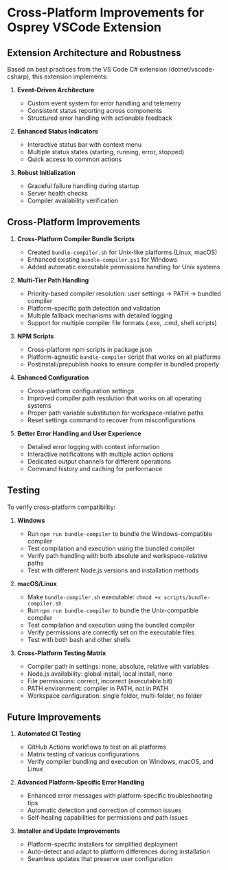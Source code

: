 # Cross-Platform Improvements for Osprey VSCode Extension

## Extension Architecture and Robustness

Based on best practices from the VS Code C# extension (dotnet/vscode-csharp), this extension implements:

1. **Event-Driven Architecture**
   - Custom event system for error handling and telemetry
   - Consistent status reporting across components
   - Structured error handling with actionable feedback

2. **Enhanced Status Indicators**
   - Interactive status bar with context menu
   - Multiple status states (starting, running, error, stopped)
   - Quick access to common actions

3. **Robust Initialization**
   - Graceful failure handling during startup
   - Server health checks
   - Compiler availability verification

## Cross-Platform Improvements

1. **Cross-Platform Compiler Bundle Scripts**
   - Created `bundle-compiler.sh` for Unix-like platforms (Linux, macOS)
   - Enhanced existing `bundle-compiler.ps1` for Windows
   - Added automatic executable permissions handling for Unix systems

2. **Multi-Tier Path Handling**
   - Priority-based compiler resolution: user settings → PATH → bundled compiler
   - Platform-specific path detection and validation
   - Multiple fallback mechanisms with detailed logging
   - Support for multiple compiler file formats (.exe, .cmd, shell scripts)

3. **NPM Scripts**
   - Cross-platform npm scripts in package.json
   - Platform-agnostic `bundle-compiler` script that works on all platforms
   - Postinstall/prepublish hooks to ensure compiler is bundled properly

4. **Enhanced Configuration**
   - Cross-platform configuration settings
   - Improved compiler path resolution that works on all operating systems
   - Proper path variable substitution for workspace-relative paths
   - Reset settings command to recover from misconfigurations

5. **Better Error Handling and User Experience**
   - Detailed error logging with context information
   - Interactive notifications with multiple action options
   - Dedicated output channels for different operations
   - Command history and caching for performance

## Testing

To verify cross-platform compatibility:

1. **Windows**
   - Run `npm run bundle-compiler` to bundle the Windows-compatible compiler
   - Test compilation and execution using the bundled compiler
   - Verify path handling with both absolute and workspace-relative paths
   - Test with different Node.js versions and installation methods

2. **macOS/Linux**
   - Make `bundle-compiler.sh` executable: `chmod +x scripts/bundle-compiler.sh`
   - Run `npm run bundle-compiler` to bundle the Unix-compatible compiler
   - Test compilation and execution using the bundled compiler
   - Verify permissions are correctly set on the executable files
   - Test with both bash and other shells

3. **Cross-Platform Testing Matrix**
   - Compiler path in settings: none, absolute, relative with variables
   - Node.js availability: global install, local install, none
   - File permissions: correct, incorrect (executable bit)
   - PATH environment: compiler in PATH, not in PATH
   - Workspace configuration: single folder, multi-folder, no folder

## Future Improvements

1. **Automated CI Testing**
   - GitHub Actions workflows to test on all platforms
   - Matrix testing of various configurations
   - Verify compiler bundling and execution on Windows, macOS, and Linux

2. **Advanced Platform-Specific Error Handling**
   - Enhanced error messages with platform-specific troubleshooting tips
   - Automatic detection and correction of common issues
   - Self-healing capabilities for permissions and path issues

3. **Installer and Update Improvements**
   - Platform-specific installers for simplified deployment
   - Auto-detect and adapt to platform differences during installation
   - Seamless updates that preserve user configuration
